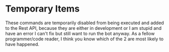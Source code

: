 # Temporary Items

These commands are temporarily disabled from being executed and added to the Rest API, because they are either in development or I am stupid and have an error I can't fix but still want to run the bot anyway.
As a fellow programmer/code reader, I think you know which of the 2 are most likely to have happened.
